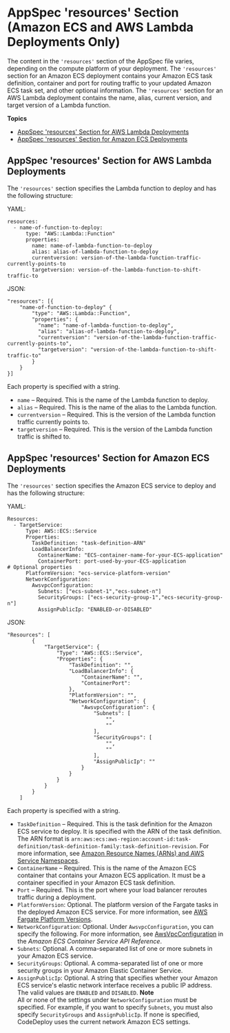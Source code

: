 # AppSpec 'resources' Section \(Amazon ECS and AWS Lambda Deployments Only\)<a name="reference-appspec-file-structure-resources"></a>

 The content in the `'resources'` section of the AppSpec file varies, depending on the compute platform of your deployment\. The `'resources'` section for an Amazon ECS deployment contains your Amazon ECS task definition, container and port for routing traffic to your updated Amazon ECS task set, and other optional information\. The `'resources'` section for an AWS Lambda deployment contains the name, alias, current version, and target version of a Lambda function\. 

**Topics**
+ [AppSpec 'resources' Section for AWS Lambda Deployments](#reference-appspec-file-structure-resources-lambda)
+ [AppSpec 'resources' Section for Amazon ECS Deployments](#reference-appspec-file-structure-resources-ecs)

## AppSpec 'resources' Section for AWS Lambda Deployments<a name="reference-appspec-file-structure-resources-lambda"></a>

The `'resources'` section specifies the Lambda function to deploy and has the following structure:

YAML:

```
resources:
  - name-of-function-to-deploy:
      type: "AWS::Lambda::Function"
      properties:
        name: name-of-lambda-function-to-deploy
        alias: alias-of-lambda-function-to-deploy
        currentversion: version-of-the-lambda-function-traffic-currently-points-to
        targetversion: version-of-the-lambda-function-to-shift-traffic-to
```

JSON:

```
"resources": [{
    "name-of-function-to-deploy" {
        "type": "AWS::Lambda::Function",
        "properties": {
          "name": "name-of-lambda-function-to-deploy",
          "alias": "alias-of-lambda-function-to-deploy",
          "currentversion": "version-of-the-lambda-function-traffic-currently-points-to",
          "targetversion": "version-of-the-lambda-function-to-shift-traffic-to"
        }
    }
}]
```

Each property is specified with a string\. 
+ `name` – Required\. This is the name of the Lambda function to deploy\.
+ `alias` – Required\. This is the name of the alias to the Lambda function\.
+ `currentversion` – Required\. This is the version of the Lambda function traffic currently points to\.
+ `targetversion` – Required\. This is the version of the Lambda function traffic is shifted to\.

## AppSpec 'resources' Section for Amazon ECS Deployments<a name="reference-appspec-file-structure-resources-ecs"></a>

 The `'resources'` section specifies the Amazon ECS service to deploy and has the following structure: 

YAML:

```
Resources:
  - TargetService:
      Type: AWS::ECS::Service
      Properties:
        TaskDefinition: "task-definition-ARN"
        LoadBalancerInfo: 
          ContainerName: "ECS-container-name-for-your-ECS-application" 
          ContainerPort: port-used-by-your-ECS-application
# Optional properties
      PlatformVersion: "ecs-service-platform-version"
      NetworkConfiguration:
        AwsvpcConfiguration:
          Subnets: ["ecs-subnet-1","ecs-subnet-n"] 
          SecurityGroups: ["ecs-security-group-1","ecs-security-group-n"] 
          AssignPublicIp: "ENABLED-or-DISABLED"
```

JSON:

```
"Resources": [
		{
			"TargetService": {
				"Type": "AWS::ECS::Service",
				"Properties": {
					"TaskDefinition": "",
					"LoadBalancerInfo": {
						"ContainerName": "",
						"ContainerPort": 
					},
					"PlatformVersion": "",
					"NetworkConfiguration": {
						"AwsvpcConfiguration": {
							"Subnets": [
								"",
								""
							],
							"SecurityGroups": [
								"",
								""
							],
							"AssignPublicIp": ""
						}
					}
				}				
			}
		}
	]
```

Each property is specified with a string\. 
+ `TaskDefinition` – Required\. This is the task definition for the Amazon ECS service to deploy\. It is specified with the ARN of the task definition\. The ARN format is `arn:aws:ecs:aws-region:account-id:task-definition/task-definition-family:task-definition-revision`\. For more information, see [Amazon Resource Names \(ARNs\) and AWS Service Namespaces](https://docs.aws.amazon.com/general/latest/gr/aws-arns-and-namespaces.html)\.
+ `ContainerName` – Required\. This is the name of the Amazon ECS container that contains your Amazon ECS application\. It must be a container specified in your Amazon ECS task definition\.
+ `Port` – Required\. This is the port where your load balancer reroutes traffic during a deployment\.
+ `PlatformVersion`: Optional\. The platform version of the Fargate tasks in the deployed Amazon ECS service\. For more information, see [AWS Fargate Platform Versions](https://docs.aws.amazon.com/AmazonECS/latest/developerguide/platform_versions.html)\.
+  `NetworkConfiguration`: Optional\. Under `AwsvpcConfiguration`, you can specify the following\. For more information, see [AwsVpcConfiguration](https://docs.aws.amazon.com/AmazonECS/latest/APIReference/API_AwsVpcConfiguration.html) in the *Amazon ECS Container Service API Reference*\. 
  + `Subnets`: Optional\. A comma\-separated list of one or more subnets in your Amazon ECS service\.
  + `SecurityGroups`: Optional\. A comma\-separated list of one or more security groups in your Amazon Elastic Container Service\.
  + `AssignPublicIp`: Optional\. A string that specifies whether your Amazon ECS service's elastic network interface receives a public IP address\. The valid values are `ENABLED` and `DISABLED`\.
**Note**  
 All or none of the settings under `NetworkConfiguration` must be specified\. For example, if you want to specify `Subnets`, you must also specify `SecurityGroups` and `AssignPublicIp`\. If none is specified, CodeDeploy uses the current network Amazon ECS settings\. 